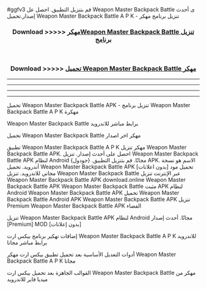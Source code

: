 #ggfv3 قم بتنزيل التطبيق. احصل عل Weapon Master Backpack Battle  ى أحدث إصدار.تحميل Weapon Master Backpack Battle  A P K - تنزيل برنامج مهكر



<div align="center">
<h3>Download >>>>> <a href="https://ar-sites.web.app/?ar= Weapon Master Backpack Battle ">مهكرWeapon Master Backpack Battle  تنزيل برنامج</a></h3><br>

<h3>Download >>>>> <a href="https://ar-sites.web.app/?ar= Weapon Master Backpack Battle ">تحميل Weapon Master Backpack Battle  مهكر</a></h3>
</div>


----------------------------------------------------------

----------------------------------------------------------

----------------------------------------------------------

----------------------------------------------------------


تحميل Weapon Master Backpack Battle  APK - تنزيل برنامج Weapon Master Backpack Battle  A P K مهكرة

Weapon Master Backpack Battle  برابط مباشر للاندرويد

تحميل Weapon Master Backpack Battle  مهكر اخر اصدار

تطبيق Weapon Master Backpack Battle  A P K مهكر
تنزيل Weapon Master Backpack Battle  APK. احصل على أحدث إصدار.
تنزيل Weapon Master Backpack Battle  APK لنظام Android مجانًا.
قم بتنزيل التطبيق. {جودول} APK. الاسم هو نسخة أندرويد.
تحميل Weapon Master Backpack Battle  APK [بدون اعلانات]
تحميل مود مجاني للاندرويد.
تنزيل Weapon Master Backpack Battle  عبر الإنترنت
تنزيل Weapon Master Backpack Battle  APK
download.online Weapon Master Backpack Battle  APK
Weapon Master Backpack Battle  مثبت APK لنظام Android
Weapon Master Backpack Battle  APK
تحميل Weapon Master Backpack Battle  Android APK
Weapon Master Backpack Battle  APK تنزيل Premium
Weapon Master Backpack Battle  APK الفضاء

تنزيل Weapon Master Backpack Battle  APK لنظام Android مجانًا. أحدث إصدار [Premium] MOD [بدون إعلانات]

إضافات تهكير برنامج بيكس ارت Weapon Master Backpack Battle  A P K للاندرويد برابط مباشر مجانا

أدوات التعديل الأساسية بعد تحميل تطبيق بيكس ارت مهكر Weapon Master Backpack Battle  A P K مجانا

القوالب الجاهزة بعد تحميل بيكس ارت Weapon Master Backpack Battle  مهكر من ميديا فاير للاندرويد



